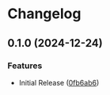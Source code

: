 # Changelog

## 0.1.0 (2024-12-24)


### Features

* Initial Release ([0fb6ab6](https://github.com/YgorCastor/nx_audio/commit/0fb6ab658440aa5aa0a68000881b2f69face3e03))
